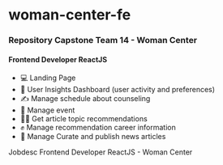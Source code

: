 # woman-center-fe
<h3>Repository Capstone Team 14 - Woman Center</h3>

<h4>Frontend Developer ReactJS</h4> 
<ul> 
    <li>
      💻  Landing Page
    </li>
    <li>
      🤖 User Insights Dashboard (user activity and preferences)
    </li>
    <li>
     ✍️ Manage schedule about counseling
    </li>
    <li>
      🦾 Manage event
    </li>
    <li>
      👨‍💻 Get article topic recommendations
    </li>
    <li>
    ✊ Manage recommendation career information
    </li>
    <li>
    🧠 Manage Curate and publish news articles
    </li>
</ul>
<p>Jobdesc Frontend Developer ReactJS - Woman Center</p>


